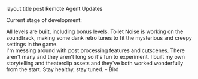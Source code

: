 layout	title
post
Remote Agent Updates

Current stage of development:

All levels are built, including bonus levels. Toilet Noise is working on the soundtrack, making some dank retro tunes to fit the mysterious and creepy settings in the game.<br>
I'm messing around with post processing features and cutscenes. There aren't many and they aren't long so it's fun to experiment. I built my own storytelling and theaterclip assets and they've both worked wonderfully from the start. Stay  healthy, stay tuned. - Bird
